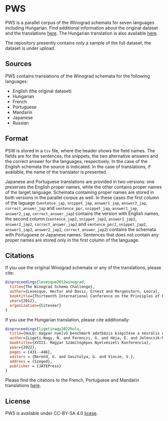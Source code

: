 # PWS

PWS is a parallel corpus of the Winograd schemata for seven languages including Hungarian. Find additional information about the original dataset and the translations [here](https://cs.nyu.edu/~davise/papers/WinogradSchemas/WS.html).
The Hungarian translation is also available [here](https://github.com/nytud/HuWS).

The repository presently contains only a sample of the full dataset, the dataset is under upload.

## Sources

PWS contains translations of the Winograd schemata for the following languages:

* English (the original dataset)
* Hungarian
* French
* Portuguese
* Mandarin
* Japanese
* Russian

## Format

PSW is stored in a `tsv` file, where the header shows the field names. The fields are for the sentences, the snippets, the two alternative answers and the correct answer for the languages, respectively.
In the case of the English schemata the source is indicated. In the case of translations, if available, the name of the translator is presented.

Japanese and Portuguese translations are provided in two versions: one preserves the English proper names, while the other contains proper names of the target language. Schemata containing proper names are stored in both versions in the parallel corpus as well. In these cases the first column of the laguage (`sentence_jap`, `snippet_jap`, `answer1_jap`, `answer2_jap`, `correct_answer_jap` and `sentence_por`, `snippet_jap`, `answer1_jap`, `answer2_jap`, `correct_answer_jap`) contains the version with English names, the second column (`sentence_jap2`, `snippet_jap2`, `answer1_jap2`, `answer2_jap2`, `correct_answer_jap2` and `sentence_por2`, `snippet_jap2`, `answer1_jap2`, `answer2_jap2`, `correct_answer_jap2`) contains the schemata with Portuguese or Japanese names. Sentences that does not contain any proper names are stored only in the first column of the language.

## Citations

If you use the original Winograd schemata or any of the translations, please cite:

```bibtex
@inproceedings{levesque2012winograd,
  title={The Winograd Schema Challenge},
  author={Levesque, Hector and Davis, Ernest and Morgenstern, Leora},
  booktitle={Thirteenth International Conference on the Principles of Knowledge Representation and Reasoning},
  year={2012},
  organization={Citeseer}
}
```

If you use the Hungarian translation, please cite additionally:

```bibtex
@inproceedings{ligetinagy2022hulu,
  title={HuLU: magyar nyelvű benchmark adatbázis kiépítése a neurális nyelvmodellek kiértékelése céljából},
  author={Ligeti-Nagy, N. and Ferenczi, G. and Héja, E. and Jelencsik-Mátyus, K. and Laki, L. J. and Vadász, N. and Yang, Z. Gy. and Váradi, T.},
  booktitle={XVIII. Magyar Számítógépes Nyelvészeti Konferencia},
  year={2022},
  pages = {431--446},
  editors = {Berend, G. and Gosztolya, G. and Vincze, V.},
  address = {Szeged},
  publisher = {JATEPress}
}
```

Please find the citations to the French, Portuguese and Mandarin translations [here](resources.bib).


## License

PWS is available under CC-BY-SA 4.0 [licese](LICENSE).
